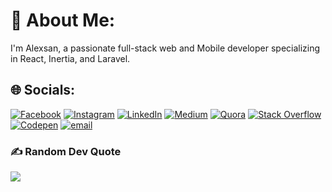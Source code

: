 # 💫 About Me:
I'm Alexsan, a passionate full-stack web and Mobile developer specializing in React, Inertia, and Laravel.


## 🌐 Socials:
[![Facebook](https://img.shields.io/badge/Facebook-%231877F2.svg?logo=Facebook&logoColor=white)](https://facebook.com/100073020595588) [![Instagram](https://img.shields.io/badge/Instagram-%23E4405F.svg?logo=Instagram&logoColor=white)](https://instagram.com/alexsan_real) [![LinkedIn](https://img.shields.io/badge/LinkedIn-%230077B5.svg?logo=linkedin&logoColor=white)](https://linkedin.com/in/alex-bissouta-838706312) [![Medium](https://img.shields.io/badge/Medium-12100E?logo=medium&logoColor=white)](https://medium.com/@alexsan-dev) [![Quora](https://img.shields.io/badge/Quora-%23B92B27.svg?logo=Quora&logoColor=white)](https://quora.com/profile/ALEXSAN-DEV) [![Stack Overflow](https://img.shields.io/badge/-Stackoverflow-FE7A16?logo=stack-overflow&logoColor=white)](https://stackoverflow.com/users/25367382) [![Codepen](https://img.shields.io/badge/Codepen-000000?logo=codepen&logoColor=white)](https://codepen.io/alexan-dev) [![email](https://img.shields.io/badge/Email-D14836?logo=gmail&logoColor=white)](mailto:contact@alexsan.tech) 

### ✍️ Random Dev Quote
![](https://quotes-github-readme.vercel.app/api?type=horizontal&theme=radical)
